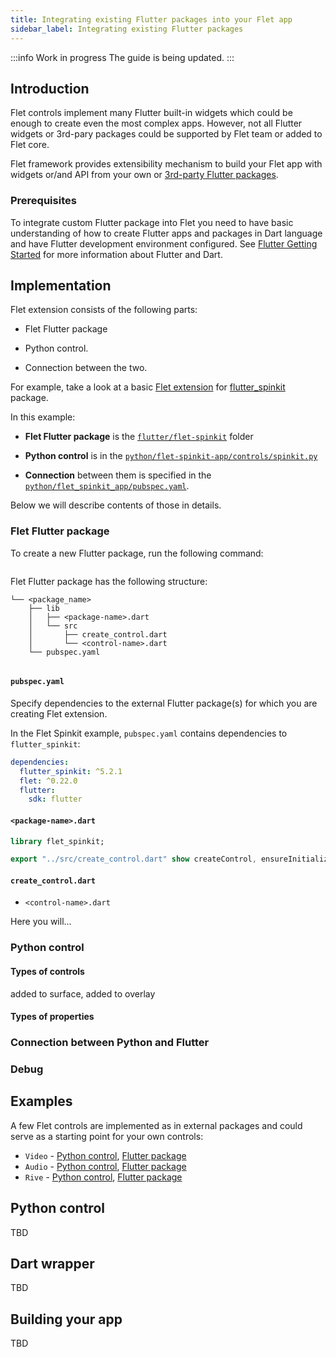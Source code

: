 ```yaml
---
title: Integrating existing Flutter packages into your Flet app
sidebar_label: Integrating existing Flutter packages
---
```


:::info Work in progress
The guide is being updated.
:::

## Introduction

Flet controls implement many Flutter built-in widgets which could be enough to create even the most complex apps. However, not all Flutter widgets or 3rd-pary packages could be supported by Flet team or added to Flet core.

Flet framework provides extensibility mechanism to build your Flet app with widgets or/and API from your own or [3rd-party Flutter packages](https://pub.dev/packages?sort=popularity).

### Prerequisites

To integrate custom Flutter package into Flet you need to have basic understanding of how to create Flutter apps and packages in Dart language and have Flutter development environment configured. See [Flutter Getting Started](https://docs.flutter.dev/get-started/install) for more information about Flutter and Dart.

## Implementation

Flet extension consists of the following parts:

* Flet Flutter package

* Python control.

* Connection between the two.

For example, take a look at a basic [Flet extension](https://github.com/InesaFitsner/extend-flet-example) for [flutter_spinkit](https://pub.dev/packages/flutter_spinkit) package. 

In this example:

- **Flet Flutter package** is the [`flutter/flet-spinkit`](https://github.com/InesaFitsner/extend-flet-example/tree/main/flutter/flet_spinkit) folder

- **Python control** is in the [`python/flet-spinkit-app/controls/spinkit.py`](https://github.com/InesaFitsner/extend-flet-example/blob/main/python/flet_spinkit_app/controls/spinkit.py)

- **Connection** between them is specified in the  [`python/flet_spinkit_app/pubspec.yaml`](https://github.com/InesaFitsner/extend-flet-example/blob/main/python/flet_spinkit_app/pubspec.yaml). 

Below we will describe contents of those in details.

### Flet Flutter package

To create a new Flutter package, run the following command:
```

```
Flet Flutter package has the following structure:

```
└── <package_name>
    ├── lib
    │   ├── <package-name>.dart
    │   └── src
    │       ├── create_control.dart
    │       └── <control-name>.dart
    └── pubspec.yaml
        
```

#### `pubspec.yaml`

Specify dependencies to the external Flutter package(s) for which you are creating Flet extension.

In the Flet Spinkit example, `pubspec.yaml` contains dependencies to `flutter_spinkit`:
```yaml
dependencies:
  flutter_spinkit: ^5.2.1
  flet: ^0.22.0
  flutter:
    sdk: flutter
```

#### `<package-name>.dart`

```dart
library flet_spinkit;

export "../src/create_control.dart" show createControl, ensureInitialized;
```

#### `create_control.dart`

* `<control-name>.dart`

Here you will...

### Python control

#### Types of controls
added to surface, added to overlay

#### Types of properties

### Connection between Python and Flutter

### Debug




## Examples

A few Flet controls are implemented as in external packages and could serve as a starting point for your own controls:

* `Video` - [Python control](https://github.com/flet-dev/flet/blob/main/sdk/python/packages/flet-core/src/flet_core/video.py), [Flutter package](https://github.com/flet-dev/flet/tree/main/packages/flet_video)
* `Audio` - [Python control](https://github.com/flet-dev/flet/blob/main/sdk/python/packages/flet-core/src/flet_core/audio.py), [Flutter package](https://github.com/flet-dev/flet/tree/main/packages/flet_audio)
* `Rive` - [Python control](https://github.com/flet-dev/flet/blob/main/sdk/python/packages/flet-core/src/flet_core/rive.py), [Flutter package](https://github.com/flet-dev/flet/tree/main/packages/flet_rive)

## Python control

TBD

## Dart wrapper

TBD

## Building your app

TBD